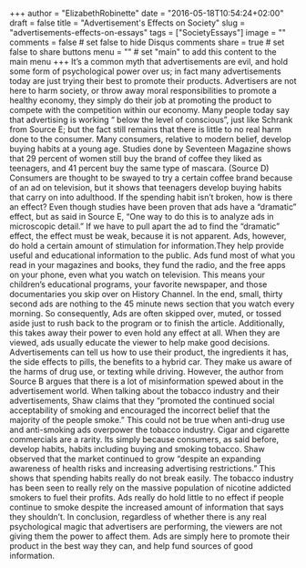 +++
author = "ElizabethRobinette"
date = "2016-05-18T10:54:24+02:00"
draft = false
title = "Advertisement's Effects on Society"
slug = "advertisements-effects-on-essays"
tags = ["SocietyEssays"]
image = ""
comments = false     # set false to hide Disqus comments
share = true        # set false to share buttons
menu = ""           # set "main" to add this content to the main menu
+++
It’s a common myth that advertisements are evil, and hold some form of psychological power over us; in fact many advertisements today are just trying their best to promote their products. Advertisers are not here to harm society, or throw away moral responsibilities to promote a healthy economy, they simply do their job at promoting the product to compete with the competition within our economy. Many people today say that advertising is working “ below the level of conscious”, just like Schrank from Source E; but the fact still remains that there is little to no real harm done to the consumer.
Many consumers, relative to modern belief, develop buying habits at a young age. Studies done by Seventeen Magazine shows that 29 percent of women still buy the brand of coffee they liked as teenagers, and 41 percent buy the same type of mascara. (Source D) Consumers are thought to be swayed to try a certain coffee brand because of an ad on television, but it shows that teenagers develop buying habits that carry on into adulthood. If the spending habit isn’t broken, how is there an effect? Even though studies have been proven that ads have a “dramatic” effect, but as said in Source E, “One way to do this is to analyze ads in microscopic detail.” If we have to pull apart the ad to find the “dramatic” effect, the effect must be weak, because it is not apparent.
Ads, however, do hold a certain amount of stimulation for information.They help provide useful and educational information to the public. Ads fund most of what you read in your magazines and books, they fund the radio, and the free apps on your phone, even what you watch on television. This means your children’s educational programs, your favorite newspaper, and those documentaries you skip over on History Channel.  In the end, small, thirty second ads are nothing to the 45 minute news section that you watch every morning. So consequently, Ads are often skipped over, muted, or tossed aside just to rush back to the program or to finish the article. Additionally, this takes away their power to even hold any effect at all.
When they are viewed, ads usually educate the viewer to help make good decisions. Advertisements can tell us how to use their product, the ingredients it has, the side effects to pills, the benefits to a hybrid car. They make us aware of the harms of drug use, or texting while driving. However, the author from Source B argues that there is a lot of misinformation spewed about in the advertisement world. When talking about the tobacco industry and their advertisements, Shaw claims that they “promoted the continued social acceptability of smoking and encouraged the incorrect belief that the majority of the people smoke.”  This could not be true when anti-drug use and anti-smoking ads overpower the tobacco industry. Cigar and cigarette commercials are a rarity.  Its simply because consumers, as said before, develop habits, habits including buying and smoking tobacco. Shaw observed that  the market continued to grow “despite an expanding awareness of health risks and increasing advertising restrictions.” This shows that spending habits really do not break easily. The tobacco industry has been seen to really rely on the massive population of nicotine addicted smokers to fuel their profits. Ads really do hold little to no effect if people continue to smoke despite the increased amount of information that says they shouldn’t.
In conclusion, regardless of whether there is any real psychological magic that advertisers are performing, the viewers are not giving them the power to affect them. Ads are simply here to promote their product in the best way they can, and help fund sources of good information.

